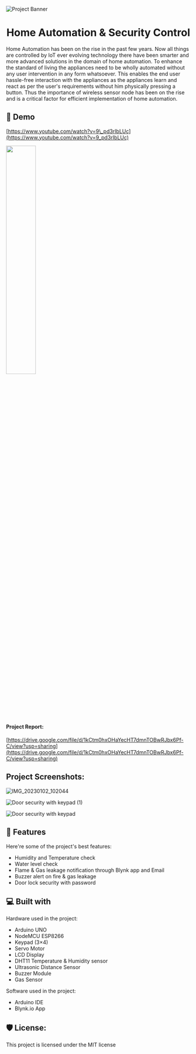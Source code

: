 ![Project Banner](https://github.com/millathossain115/IOT-based-Home-Automation-Security-Control/assets/49544603/1dbb8407-adaa-49b5-80f9-f2e2db56d2fa)



<h1 align="center" id="title">Home Automation &amp; Security Control</h1>



<p id="description">Home Automation has been on the rise in the past few years. Now all things are controlled by IoT ever evolving technology there have been smarter and more advanced solutions in the domain of home automation. To enhance the standard of living the appliances need to be wholly automated without any user intervention in any form whatsoever. This enables the end user hassle-free interaction with the appliances as the appliances learn and react as per the user's requirements without him physically pressing a button. Thus the importance of wireless sensor node has been on the rise and is a critical factor for efficient implementation of home automation.</p>

<h2>🚀 Demo</h2>


[https://www.youtube.com/watch?v=9\_pd3rIbLUc](https://www.youtube.com/watch?v=9_pd3rIbLUc)

[<img align="center" src="https://github.com/millathossain115/IOT-based-Home-Automation-Security-Control/assets/49544603/4ee3a90f-169c-4d7c-9776-6f698372994f" width="40%">](https://www.youtube.com/watch?v=9_pd3rIbLUc "watch the project")

<h4>Project Report:</h4> 

[https://drive.google.com/file/d/1kCtm0hxOHaYecHT7dmnTOBwRJbx6Pf-C/view?usp=sharing](https://drive.google.com/file/d/1kCtm0hxOHaYecHT7dmnTOBwRJbx6Pf-C/view?usp=sharing)

<!-- Project Screenshots -->
<h2>Project Screenshots:</h2>

![IMG_20230102_102044](https://github.com/millathossain115/IOT-based-Home-Automation-Security-Control/assets/49544603/0d98aaeb-625b-422a-89c9-a73fe4e93608)

![Door security with keypad (1)](https://github.com/millathossain115/IOT-based-Home-Automation-Security-Control/assets/49544603/4ed41664-e407-4672-836b-20cbe881ef03)


![Door security with keypad](https://github.com/millathossain115/IOT-based-Home-Automation-Security-Control/assets/49544603/29f5df9e-f3b8-46f8-91fa-ef55cfc44682)


  
  
<h2>🧐 Features</h2>

Here're some of the project's best features:

*   Humidity and Temperature check
*   Water level check 
*   Flame & Gas leakage notification through Blynk app and Email
*   Buzzer alert on fire & gas leakage
*   Door lock security with password


  
<h2>💻 Built with</h2>

Hardware used in the project:

*   Arduino UNO
*   NodeMCU ESP8266
*   Keypad (3×4)
*   Servo Motor
*   LCD Display
*   DHT11 Temperature & Humidity sensor
*   Ultrasonic Distance Sensor
*   Buzzer Module
*   Gas Sensor

Software used in the project:

*   Arduino IDE
*   Blynk.io App

<h2>🛡️ License:</h2>

This project is licensed under the MIT license



